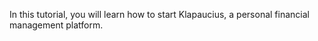 In this tutorial, you will learn how to start Klapaucius, a personal financial management platform.
